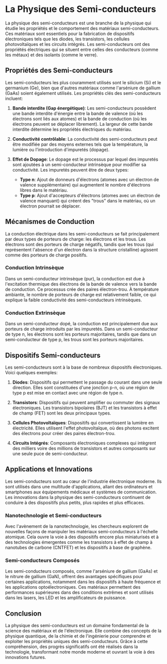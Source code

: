 # La Physique des Semi-conducteurs

La physique des semi-conducteurs est une branche de la physique qui étudie les propriétés et le comportement des matériaux semi-conducteurs. Ces matériaux sont essentiels pour la fabrication de dispositifs électroniques tels que les diodes, les transistors, les cellules photovoltaïques et les circuits intégrés. Les semi-conducteurs ont des propriétés électriques qui se situent entre celles des conducteurs (comme les métaux) et des isolants (comme le verre).

## Propriétés des Semi-conducteurs

Les semi-conducteurs les plus couramment utilisés sont le silicium (Si) et le germanium (Ge), bien que d'autres matériaux comme l'arséniure de gallium (GaAs) soient également utilisés. Les propriétés clés des semi-conducteurs incluent:

1. **Bande interdite (Gap énergétique)**: Les semi-conducteurs possèdent une bande interdite d'énergie entre la bande de valence (où les électrons sont liés aux atomes) et la bande de conduction (où les électrons peuvent se déplacer librement). La largeur de cette bande interdite détermine les propriétés électriques du matériau.

2. **Conductivité contrôlable**: La conductivité des semi-conducteurs peut être modifiée par des moyens externes tels que la température, la lumière ou l'introduction d'impuretés (dopage).

3. **Effet de Dopage**: Le dopage est le processus par lequel des impuretés sont ajoutées à un semi-conducteur intrinsèque pour modifier sa conductivité. Les impuretés peuvent être de deux types:
    - **Type n**: Ajout de donneurs d'électrons (atomes avec un électron de valence supplémentaire) qui augmentent le nombre d'électrons libres dans le matériau.
    - **Type p**: Ajout d'accepteurs d'électrons (atomes avec un électron de valence manquant) qui créent des "trous" dans le matériau, où un électron pourrait se déplacer.

## Mécanismes de Conduction

La conduction électrique dans les semi-conducteurs se fait principalement par deux types de porteurs de charge: les électrons et les trous. Les électrons sont des porteurs de charge négatifs, tandis que les trous (qui représentent l'absence d'un électron dans la structure cristalline) agissent comme des porteurs de charge positifs.

### Conduction Intrinsèque

Dans un semi-conducteur intrinsèque (pur), la conduction est due à l'excitation thermique des électrons de la bande de valence vers la bande de conduction. Ce processus crée des paires électron-trou. À température ambiante, le nombre de porteurs de charge est relativement faible, ce qui explique la faible conductivité des semi-conducteurs intrinsèques.

### Conduction Extrinsèque

Dans un semi-conducteur dopé, la conduction est principalement due aux porteurs de charge introduits par les impuretés. Dans un semi-conducteur de type n, les électrons sont les porteurs majoritaires, tandis que dans un semi-conducteur de type p, les trous sont les porteurs majoritaires.

## Dispositifs Semi-conducteurs

Les semi-conducteurs sont à la base de nombreux dispositifs électroniques. Voici quelques exemples:

1. **Diodes**: Dispositifs qui permettent le passage du courant dans une seule direction. Elles sont constituées d'une jonction p-n, où une région de type p est mise en contact avec une région de type n.

2. **Transistors**: Dispositifs qui peuvent amplifier ou commuter des signaux électroniques. Les transistors bipolaires (BJT) et les transistors à effet de champ (FET) sont les deux principaux types.

3. **Cellules Photovoltaïques**: Dispositifs qui convertissent la lumière en électricité. Elles utilisent l'effet photovoltaïque, où des photons excitent des électrons pour créer des paires électron-trou.

4. **Circuits Intégrés**: Composants électroniques complexes qui intègrent des milliers voire des millions de transistors et autres composants sur une seule puce de semi-conducteur.

## Applications et Innovations

Les semi-conducteurs sont au cœur de l'industrie électronique moderne. Ils sont utilisés dans une multitude d'applications, allant des ordinateurs et smartphones aux équipements médicaux et systèmes de communication. Les innovations dans la physique des semi-conducteurs continuent de conduire à des dispositifs plus petits, plus rapides et plus efficaces.

### Nanotechnologie et Semi-conducteurs

Avec l'avènement de la nanotechnologie, les chercheurs explorent de nouvelles façons de manipuler les matériaux semi-conducteurs à l'échelle atomique. Cela ouvre la voie à des dispositifs encore plus miniaturisés et à des technologies émergentes comme les transistors à effet de champ à nanotubes de carbone (CNTFET) et les dispositifs à base de graphène.

### Semi-conducteurs Composés

Les semi-conducteurs composés, comme l'arséniure de gallium (GaAs) et le nitrure de gallium (GaN), offrent des avantages spécifiques pour certaines applications, notamment dans les dispositifs à haute fréquence et les applications optoélectroniques. Ces matériaux permettent des performances supérieures dans des conditions extrêmes et sont utilisés dans les lasers, les LED et les amplificateurs de puissance.

## Conclusion

La physique des semi-conducteurs est un domaine fondamental de la science des matériaux et de l'électronique. Elle combine des concepts de la physique quantique, de la chimie et de l'ingénierie pour comprendre et exploiter les propriétés uniques des semi-conducteurs. Grâce à cette compréhension, des progrès significatifs ont été réalisés dans la technologie, transformant notre monde moderne et ouvrant la voie à des innovations futures.